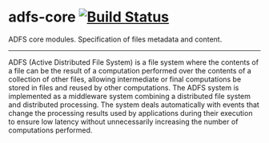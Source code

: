 adfs-core [![Build Status](https://travis-ci.org/nm-correia/adfs-core.svg?branch=master)](https://travis-ci.org/nm-correia/adfs-core)
=========

ADFS core modules. Specification of files metadata and content.

-----

ADFS (Active Distributed File System) is a file system where the contents of a file can be the result of a computation performed over the contents of a collection of other files, allowing intermediate or final computations be stored in files and reused by other computations. The ADFS system is implemented as a middleware system combining a distributed file system and distributed processing. The system deals automatically with events that change the processing results used by applications during their execution to ensure low latency without unnecessarily increasing the number of computations performed.
